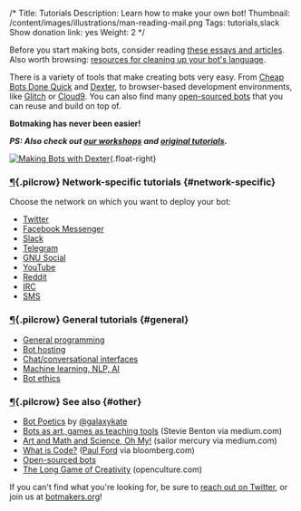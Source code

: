 /*
Title: Tutorials
Description: Learn how to make your own bot!
Thumbnail: /content/images/illustrations/man-reading-mail.png
Tags: tutorials,slack
Show donation link: yes
Weight: 2
*/

<div class="note">
  <p>Before you start making bots, consider reading <a href="/bot-ethics">these essays and articles</a>. Also worth browsing: <a href="/resources/libraries-frameworks/#language">resources for cleaning up your bot's language</a>.
  </p>
</div>



There is a variety of tools that make creating bots very easy. From [Cheap Bots Done Quick](http://cheapbotsdonequick.com/) and [Dexter](https://rundexter.com/), to browser-based development environments, like [Glitch](https://glitch.com) or [Cloud9](https://c9.io/). You can also find many [open-sourced bots](/tag/opensource) that you can reuse and build on top of.

**Botmaking has never been easier!**

***PS: Also check out [our workshops](/bot-workshops/) and [original tutorials](/tag/tutorial+botwiki-original).***

[![Making Bots with Dexter](/content/tutorials/images/making-bots-dexter.png)](https://twitter.com/fourtonfish/status/664130256266264576){.float-right}

### [¶](#network-specific){.pilcrow} Network-specific tutorials {#network-specific}

Choose the network on which you want to deploy your bot:

- [Twitter](/tutorials/twitterbots)
- [Facebook Messenger](/tutorials/facebook-messenger-bots)
- [Slack](/tutorials/slackbots)
- [Telegram](/tutorials/telegram-bots)
- [GNU Social](/tutorials/gnu-social-bots)
- [YouTube](/tutorials/youtube-bots)
- [Reddit](/tutorials/redditbots)
- [IRC](/tutorials/irc-bots)
- [SMS](/tutorials/sms-bots)

### [¶](#general){.pilcrow} General tutorials {#general}

- [General programming](/tutorials/general-programming)
- [Bot hosting](/tutorials/bot-hosting)
- [Chat/conversational interfaces](/tutorials/chat)
- [Machine learning, NLP, AI](/tutorials/machine-learning-nlp-ai)
- [Bot ethics](/bot-ethics)

### [¶](#other){.pilcrow} See also {#other}

- [Bot Poetics](https://dl.dropboxusercontent.com/u/3116524/botpoetics.pdf) by [@galaxykate](https://twitter.com/galaxykate)
- [Bots as art, games as teaching tools](https://medium.com/mozilla-festival/bots-as-art-games-as-teaching-tools-d4593e8f7b73) (Stevie Benton via medium.com)
- [Art and Math and Science, Oh My!](https://medium.com/@sailorhg/art-and-math-and-science-oh-my-f1dc4ebb3223) (sailor mercury via medium.com)
- [What is Code?](http://www.bloomberg.com/graphics/2015-paul-ford-what-is-code/) ([Paul Ford](https://twitter.com/ftrain) via bloomberg.com)
- [Open-sourced bots](/tag/bot+opensource)
- [The Long Game of Creativity](http://www.openculture.com/2015/04/the-long-game-of-creativity.html) (openculture.com)

If you can't find what you're looking for, be sure to [reach out on Twitter](https://twitter.com/botwikidotorg), or join us at [botmakers.org](https://botmakers.org/)!
